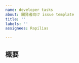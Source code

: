 ```yaml
---
name: developer tasks
about: 開発者向け issue template
title: ''
labels: ''
assignees: Rapilias

---
```


## 概要
